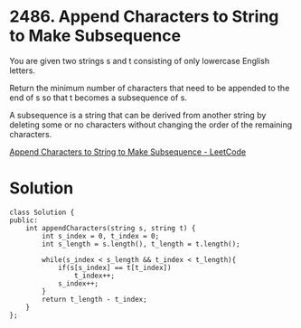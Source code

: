 # 2486. Append Characters to String to Make Subsequence

You are given two strings s and t consisting of only lowercase English letters.

Return the minimum number of characters that need to be appended to the end of s so that t becomes a subsequence of s.

A subsequence is a string that can be derived from another string by deleting some or no characters without changing the order of the remaining characters.

[Append Characters to String to Make Subsequence - LeetCode](https://leetcode.com/problems/append-characters-to-string-to-make-subsequence/)

# Solution
```
class Solution {
public:
    int appendCharacters(string s, string t) {
        int s_index = 0, t_index = 0;
        int s_length = s.length(), t_length = t.length();
        
        while(s_index < s_length && t_index < t_length){
            if(s[s_index] == t[t_index])
                t_index++;
            s_index++;
        }
        return t_length - t_index;
    }
};
```